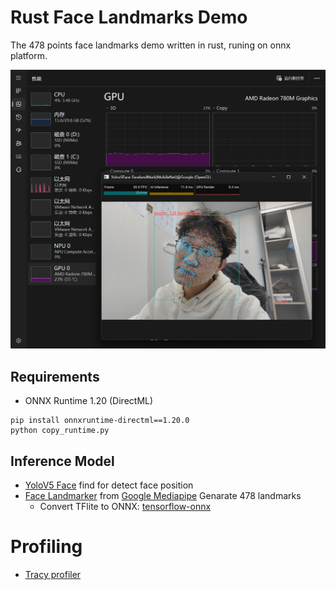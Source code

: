 # Rust Face Landmarks Demo
The 478 points face landmarks demo written in rust, runing on onnx platform.

![demo](screenshots\screenshot.png)

## Requirements
* ONNX Runtime 1.20 (DirectML)
```
pip install onnxruntime-directml==1.20.0
python copy_runtime.py
```

## Inference Model
* [YoloV5 Face](https://github.com/rede97?tab=repositories) find for detect face position
* [Face Landmarker](https://ai.google.dev/edge/mediapipe/solutions/vision/face_landmarker) from [Google Mediapipe](https://ai.google.dev/edge/mediapipe/solutions/guide) Genarate 478 landmarks
    * Convert TFlite to ONNX: [tensorflow-onnx](https://github.com/onnx/tensorflow-onnx)


# Profiling
* [Tracy profiler](https://github.com/wolfpld/tracy)